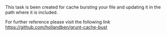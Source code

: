 This task is been created for cache bursting your file and updating it in the path where it is included.

For further reference please visit the following link https://github.com/hollandben/grunt-cache-bust
